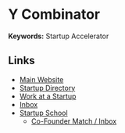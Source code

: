 # Y Combinator

<!--
https://free-for.dev
-->

**Keywords:** Startup Accelerator

## Links

- [Main Website](https://ycombinator.com/)
- [Startup Directory](https://ycombinator.com/companies)
- [Work at a Startup](https://workatastartup.com)
- [Inbox](https://workatastartup.com/conversations)
- [Startup School](https://startupschool.org)
  - [Co-Founder Match / Inbox](https://startupschool.org/cofounder-matching/inbox)
